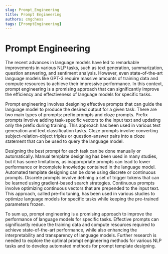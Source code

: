 ```yaml
---
slug: Prompt_Engineering
title: Prompt Engineering
authors: cmgchess
tags: [PromptEngineering]
---
```


# Prompt Engineering

The recent advances in language models have led to remarkable improvements in various NLP tasks, such as text generation, summarization, question answering, and sentiment analysis. However, even state-of-the-art language models like GPT-3 require massive amounts of training data and compute resources to achieve their impressive performance. In this context, prompt engineering is a promising approach that can significantly improve the efficiency and effectiveness of language models for specific tasks.

<!--truncate-->

Prompt engineering involves designing effective prompts that can guide the language model to produce the desired output for a given task. There are two main types of prompts: prefix prompts and cloze prompts. Prefix prompts involve adding task-specific vectors to the input text and updating only the prefix during training. This approach has been used in various text generation and text classification tasks. Cloze prompts involve converting subject-relation-object triples or question-answer pairs into a cloze statement that can be used to query the language model.

Designing the best prompt for each task can be done manually or automatically. Manual template designing has been used in many studies, but it has some limitations, as inappropriate prompts can lead to lower performance or incomplete knowledge contained in the language model. Automated template designing can be done using discrete or continuous prompts. Discrete prompts involve defining a set of trigger tokens that can be learned using gradient-based search strategies. Continuous prompts involve optimizing continuous vectors that are prepended to the input text. This approach, called pre-fix tuning, has been used in various studies to optimize language models for specific tasks while keeping the pre-trained parameters frozen.

To sum up, prompt engineering is a promising approach to improve the performance of language models for specific tasks. Effective prompts can significantly reduce the training data and compute resources required to achieve state-of-the-art performance, while also enhancing the interpretability and transparency of language models. Further research is needed to explore the optimal prompt engineering methods for various NLP tasks and to develop automated methods for prompt template designing.
